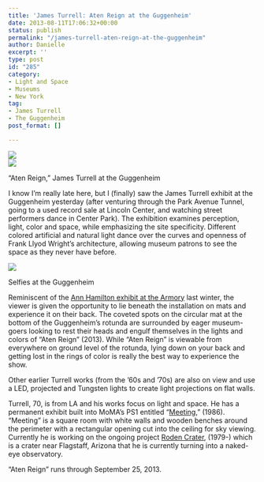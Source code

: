 ```yaml
---
title: 'James Turrell: Aten Reign at the Guggenheim'
date: 2013-08-11T17:06:32+00:00
status: publish
permalink: "/james-turrell-aten-reign-at-the-guggenheim"
author: Danielle
excerpt: ''
type: post
id: "285"
category:
- Light and Space
- Museums
- New York
tag:
- James Turrell
- The Guggenheim
post_format: []

---
```

  
![](https://live.staticflickr.com/65535/49674117081_5128c092d3_z.jpg)  
![](https://live.staticflickr.com/65535/49673574963_80349ef2ab_z.jpg)

“Aten Reign,” James Turrell at the Guggenheim

I know I’m really late here, but I (finally) saw the James Turrell exhibit at the Guggenheim yesterday (after venturing through the Park Avenue Tunnel, going to a used record sale at Lincoln Center, and watching street performers dance in Center Park). The exhibition examines perception, light, color and space, while emphasizing the site specificity. Different colored artificial and natural light dance over the curves and openness of Frank Llyod Wright’s architecture, allowing museum patrons to see the space as they never have before.

![](https://live.staticflickr.com/65535/49674116506_833553df6b_z.jpg)

Selfies at the Guggenheim

Reminiscent of the [Ann Hamilton exhibit at the Armory](http://www.armoryonpark.org/programs_events/detail/ann_hamilton/) last winter, the viewer is given the opportunity to lie beneath the installation on mats and experience it on their back. The coveted spots on the circular mat at the bottom of the Guggenheim’s rotunda are surrounded by eager museum-goers looking to rest their heads and engulf themselves in the lights and colors of “Aten Reign” (2013). While “Aten Reign” is viewable from everywhere on ground level of the rotunda, lying down on your back and getting lost in the rings of color is really the best way to experience the show.

Other earlier Turrell works (from the ’60s and ’70s) are also on view and use a LED, projected and Tungsten lights to create light projections on flat walls.

Turrell, 70, is from LA and his works focus on light and space. He has a permanent exhibit built into MoMA’s PS1 entitled “[Meeting](http://momaps1.org/exhibitions/view/170),” (1986). “Meeting” is a square room with white walls and wooden benches around the perimeter with a rectangular opening cut into the ceiling for sky viewing. Currently he is working on the ongoing project [Roden Crater](http://rodencrater.com/), (1979-) which is a crater near Flagstaff, Arizona that he is currently turning into a naked-eye observatory.

“Aten Reign” runs through September 25, 2013.